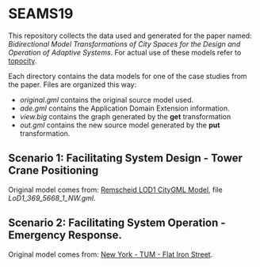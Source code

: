 # SEAMS19
This repository collects the data used and generated for the paper named: _Bidirectional Model Transformations of City Spaces for the Design and Operation of Adaptive Systems_.
For actual use of these models refer to [topocity][4e32e58b].

Each directory contains the data models for one of the case studies from the paper. Files are organized this way:

- _original.gml_ contains the original source model used.
- _ade.gml_ contains the Application Domain Extension information.
- _view.big_ contains the graph generated by the __get__ transformation
- _out.gml_ contains the new source model generated by the __put__ transformation.

## Scenario 1: Facilitating System Design - Tower Crane Positioning
Original model comes from: [Remscheid LOD1 CityGML Model][74557c32], file *LoD1_369_5668_1_NW.gml*.



##  Scenario 2: Facilitating System Operation - Emergency Response.
Original model comes from: [New York - TUM - Flat Iron Street][fa27df69].   

[4e32e58b]: https://github.com/ennioVisco/topocity "Topocity"
[74557c32]: https://www.opengeodata.nrw.de/produkte/geobasis/3d-gm/3d-gm_lod1/3d-gm_lod1_05120000_Remscheid_EPSG25832_CityGML.zip "Remscheid LOD1 CityGML Model"
[fa27df69]: http://www.3dcitydb.net/3dcitydb/fileadmin/public/datasets/NYC/NYC_street_space_extract/NYC_Flatiron_Streetpace_CityGML_LoD2.zip "New York - TUM"
